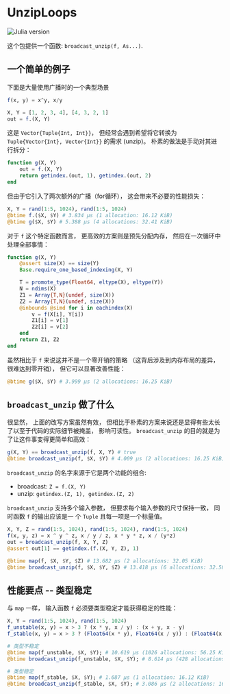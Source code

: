 # UnzipLoops

![Julia version](https://img.shields.io/badge/julia-%3E%3D%201.7-blue)

这个包提供一个函数: `broadcast_unzip(f, As...)`.

## 一个简单的例子

下面是大量使用广播时的一个典型场景

```julia
f(x, y) = x^y, x/y

X, Y = [1, 2, 3, 4], [4, 3, 2, 1]
out = f.(X, Y)
```

这是 `Vector{Tuple{Int, Int}}`， 但经常会遇到希望将它转换为 `Tuple{Vector{Int}, Vector{Int}}` 的需求
(unzip)。 朴素的做法是手动对其进行拆分：

```julia
function g(X, Y)
    out = f.(X, Y)
    return getindex.(out, 1), getindex.(out, 2)
end
```

但由于它引入了两次额外的广播（for循环）， 这会带来不必要的性能损失：

```julia
X, Y = rand(1:5, 1024), rand(1:5, 1024)
@btime f.($X, $Y) # 3.834 μs (1 allocation: 16.12 KiB)
@btime g($X, $Y) # 5.388 μs (4 allocations: 32.41 KiB)
```

对于 `f` 这个特定函数而言， 更高效的方案则是预先分配内存， 然后在一次循环中处理全部事情：

```julia
function g(X, Y)
    @assert size(X) == size(Y)
    Base.require_one_based_indexing(X, Y)

    T = promote_type(Float64, eltype(X), eltype(Y))
    N = ndims(X)
    Z1 = Array{T,N}(undef, size(X))
    Z2 = Array{T,N}(undef, size(X))
    @inbounds @simd for i in eachindex(X)
        v = f(X[i], Y[i])
        Z1[i] = v[1]
        Z2[i] = v[2]
    end
    return Z1, Z2
end
```

虽然相比于 `f` 来说这并不是一个零开销的策略 （这背后涉及到内存布局的差异， 很难达到零开销）， 但它可以显著改善性能：

```julia
@btime g($X, $Y) # 3.999 μs (2 allocations: 16.25 KiB)
```

## `broadcast_unzip` 做了什么

很显然， 上面的改写方案虽然有效， 但相比于朴素的方案来说还是显得有些太长了以至于代码的实际细节被掩盖， 影响可读性。
`broadcast_unzip` 的目的就是为了让这件事变得更简单和高效：

```julia
g(X, Y) == broadcast_unzip(f, X, Y) # true
@btime broadcast_unzip(f, $X, $Y) # 4.009 μs (2 allocations: 16.25 KiB)
```

`broadcast_unzip` 的名字来源于它是两个功能的组合:

- broadcast: `Z = f.(X, Y)`
- unzip: `getindex.(Z, 1), getindex.(Z, 2)`

`broadcast_unzip` 支持多个输入参数， 但要求每个输入参数的尺寸保持一致， 同时函数 `f` 的输出应该是一
个 `Tuple` 且每一项是一个标量值。

```julia
X, Y, Z = rand(1:5, 1024), rand(1:5, 1024), rand(1:5, 1024)
f(x, y, z) = x ^ y ^ z, x / y / z, x * y * z, x / (y*z)
out = broadcast_unzip(f, X, Y, Z)
@assert out[1] == getindex.(f.(X, Y, Z), 1)

@btime map(f, $X, $Y, $Z) # 13.682 μs (2 allocations: 32.05 KiB)
@btime broadcast_unzip(f, $X, $Y, $Z) # 13.418 μs (6 allocations: 32.58 KiB)
```

## 性能要点 -- 类型稳定

与 `map` 一样， 输入函数 `f` 必须要类型稳定才能获得稳定的性能：

```julia
X, Y = rand(1:5, 1024), rand(1:5, 1024)
f_unstable(x, y) = x > 3 ? (x * y, x / y) : (x + y, x - y)
f_stable(x, y) = x > 3 ? (Float64(x * y), Float64(x / y)) : (Float64(x + y), Float64(x - y))

# 类型不稳定
@btime map(f_unstable, $X, $Y); # 10.619 μs (1026 allocations: 56.25 KiB)
@btime broadcast_unzip(f_unstable, $X, $Y); # 8.614 μs (428 allocations: 22.91 KiB)

# 类型稳定
@btime map(f_stable, $X, $Y); # 1.687 μs (1 allocation: 16.12 KiB)
@btime broadcast_unzip(f_stable, $X, $Y); # 3.086 μs (2 allocations: 16.25 KiB)
